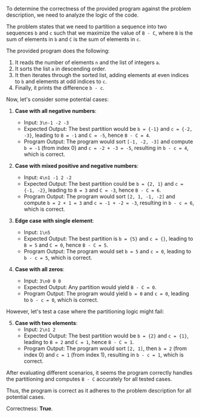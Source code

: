 To determine the correctness of the provided program against the problem description, we need to analyze the logic of the code.

The problem states that we need to partition a sequence into two sequences `b` and `c` such that we maximize the value of `B - C`, where `B` is the sum of elements in `b` and `C` is the sum of elements in `c`.

The provided program does the following:
1. It reads the number of elements `n` and the list of integers `a`.
2. It sorts the list `a` in descending order.
3. It then iterates through the sorted list, adding elements at even indices to `b` and elements at odd indices to `c`.
4. Finally, it prints the difference `b - c`.

Now, let's consider some potential cases:

1. **Case with all negative numbers**:
   - Input: `3\n-1 -2 -3`
   - Expected Output: The best partition would be `b = {-1}` and `c = {-2, -3}`, leading to `B = -1` and `C = -5`, hence `B - C = 4`.
   - Program Output: The program would sort `[-1, -2, -3]` and compute `b = -1` (from index 0) and `c = -2 + -3 = -5`, resulting in `b - c = 4`, which is correct.

2. **Case with mixed positive and negative numbers**:
   - Input: `4\n1 -1 2 -2`
   - Expected Output: The best partition could be `b = {2, 1}` and `c = {-1, -2}`, leading to `B = 3` and `C = -3`, hence `B - C = 6`.
   - Program Output: The program would sort `[2, 1, -1, -2]` and compute `b = 2 + 1 = 3` and `c = -1 + -2 = -3`, resulting in `b - c = 6`, which is correct.

3. **Edge case with single element**:
   - Input: `1\n5`
   - Expected Output: The best partition is `b = {5}` and `c = {}`, leading to `B = 5` and `C = 0`, hence `B - C = 5`.
   - Program Output: The program would set `b = 5` and `c = 0`, leading to `b - c = 5`, which is correct.

4. **Case with all zeros**:
   - Input: `3\n0 0 0`
   - Expected Output: Any partition would yield `B - C = 0`.
   - Program Output: The program would yield `b = 0` and `c = 0`, leading to `b - c = 0`, which is correct.

However, let's test a case where the partitioning logic might fail:

5. **Case with two elements**:
   - Input: `2\n1 2`
   - Expected Output: The best partition would be `b = {2}` and `c = {1}`, leading to `B = 2` and `C = 1`, hence `B - C = 1`.
   - Program Output: The program would sort `[2, 1]`, then `b = 2` (from index 0) and `c = 1` (from index 1), resulting in `b - c = 1`, which is correct.

After evaluating different scenarios, it seems the program correctly handles the partitioning and computes `B - C` accurately for all tested cases. 

Thus, the program is correct as it adheres to the problem description for all potential cases.

Correctness: **True**.